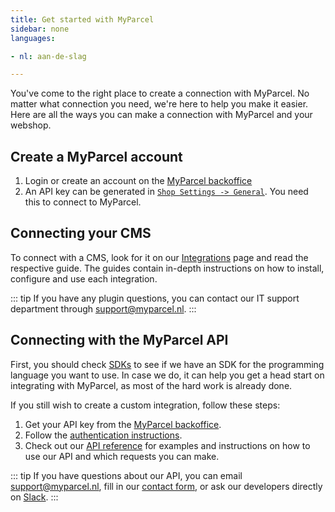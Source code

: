 ```yaml
---
title: Get started with MyParcel
sidebar: none
languages:

- nl: aan-de-slag

---
```


You've come to the right place to create a connection with MyParcel. No matter
what connection you need, we're here to help you make it easier. Here are all
the ways you can make a connection with MyParcel and your webshop.

## Create a MyParcel account

1. Login or create an account on the [MyParcel backoffice]
2. An API key can be generated in [`Shop Settings -> General`]. You
   need this to connect to MyParcel.

## Connecting your CMS

To connect with a CMS, look for it on our [Integrations] page and read the
respective guide. The guides contain in-depth instructions on how to install,
configure and use each integration.

::: tip
If you have any plugin questions, you can contact our IT support department
through [support@myparcel.nl].
:::

## Connecting with the MyParcel API

First, you should check [SDKs] to see if we have an
SDK for the programming language you want to use. In case we do, it can help you
get a head start on integrating with MyParcel, as most of the hard work is
already done.

If you still wish to create a custom integration, follow these steps:

1. Get your API key from the [MyParcel backoffice].
2. Follow the [authentication instructions].
3. Check out our [API reference] for examples and instructions on how to use our
   API and which requests you can make.

::: tip
If you have questions about our API, you can email [support@myparcel.nl], fill
in our [contact form], or ask our developers directly on [Slack].
:::


[API reference]: /api-reference/

[Integrations]: /integrations.html

[MyParcel backoffice]: https://www.myparcel.nl/

[SDKs]: /integrations.html#sdks-software-development-kits

[Slack]: https://join.slack.com/t/myparcel-dev/shared_invite/enQtNDkyNTg3NzA1MjM4LWQ5MWE5MTQ3MDg4YjU5NzdjYjk0OTY1ZDJiYjU5YzJjNzk3Yzk3NGY0OWFkZDU4MDYwZDEyZDlhZTgzOWM1MjI

[`Shop Settings -> General`]: https://backoffice.myparcel.nl/settings

[authentication instructions]: /api-reference/05.authentication.html

[contact form]: /contact.html

[support@myparcel.nl]: mailto:support@myparcel.nl

